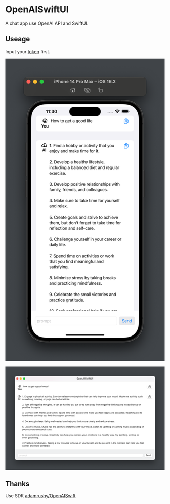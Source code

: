 # OpenAISwiftUI

A chat app use OpenAI API and SwiftUI.

## Useage

Input your [token](https://platform.openai.com/account/api-keys) first.

![Preview](./Images/Preview-20230302-vye.png)

![Preview-mac](./Images/Preview-mac-20230302-wpp.png)

## Thanks

Use SDK [adamrushy/OpenAISwift](https://github.com/adamrushy/OpenAISwift)

